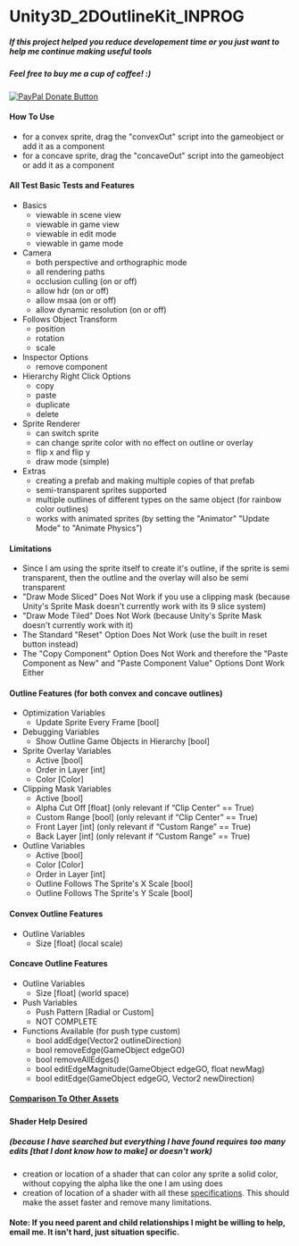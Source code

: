 # Unity3D_2DOutlineKit_INPROG

<h5>If this project helped you reduce developement time or you just want to help me continue making useful tools</h5>
<h5>Feel free to buy me a cup of coffee! :)</h5>
<a href="https://www.paypal.com/cgi-bin/webscr?cmd=_donations&business=bryan%2eo%2ecancel%40gmail%2ecom&lc=US&item_name=Cup%20Of%20Coffee&item_number=0000&no_note=0&currency_code=USD&bn=PP%2dDonationsBF%3abtn_donateCC_LG%2egif%3aNonHostedGuest">
  <img src="https://www.paypalobjects.com/en_US/i/btn/btn_donateCC_LG.gif" alt="PayPal Donate Button">
</a>
<h4>How To Use</h4>
<ul>
  <li>for a convex sprite, drag the "convexOut" script into the gameobject or add it as a component</li>
  <li>for a concave sprite, drag the "concaveOut" script into the gameobject or add it as a component</li>
</ul>
<h4>All Test Basic Tests and Features</h4>
<ul>
  <li>
    Basics
    <ul>
      <li>viewable in scene view</li>
      <li>viewable in game view</li>
      <li>viewable in edit mode</li>
      <li>viewable in game mode</li>
    </ul>
  </li>
  <li>
    Camera
    <ul>
      <li>both perspective and orthographic mode</li>
      <li>all rendering paths</li>
      <li>occlusion culling (on or off)</li>
      <li>allow hdr (on or off)</li>
      <li>allow msaa (on or off)</li>
      <li>allow dynamic resolution (on or off)</li>
    </ul>
  </li>
  <li>
    Follows Object Transform
    <ul>
      <li>position</li> 
      <li>rotation</li> 
      <li>scale</li>
    </ul>
  </li>
  <li>
    Inspector Options
    <ul>
      <li>remove component</li>
    </ul>
  </li>
  <li>
    Hierarchy Right Click Options
    <ul>
      <li>copy</li>
      <li>paste</li>
      <li>duplicate</li>
      <li>delete</li>
    </ul>
  </li>
  <li>
    Sprite Renderer
    <ul>
      <li>can switch sprite</li>
      <li>can change sprite color with no effect on outline or overlay</li>
      <li>flip x and flip y</li>
      <li>draw mode (simple)</li>
    </ul>
  </li>
  <li>
    Extras
    <ul>
      <li>creating a prefab and making multiple copies of that prefab</li>
      <li>semi-transparent sprites supported</li>
      <li>multiple outlines of different types on the same object (for rainbow color outlines)</li>
      <li>works with animated sprites (by setting the "Animator" "Update Mode" to "Animate Physics”)</li>
    </ul>
  </li>
</ul>
<h4>Limitations</h4>
<ul>
  <li>Since I am using the sprite itself to create it's outline, if the sprite is semi transparent, then the outline and the overlay will also be semi transparent</li>
  <li>"Draw Mode Sliced" Does Not Work if you use a clipping mask (because Unity's Sprite Mask doesn't currently work with its 9 slice system)</li>
  <li>"Draw Mode Tiled" Does Not Work (because Unity's Sprite Mask doesn't currently work with it)</li>
  <li>The Standard "Reset" Option Does Not Work (use the built in reset button instead)</li>
  <li>The "Copy Component" Option Does Not Work and therefore the "Paste Component as New" and "Paste Component Value" Options Dont Work Either</li>
</ul>
<h4>Outline Features (for both convex and concave outlines)</h4>
<ul>
  <li>
    Optimization Variables
    <ul>
      <li>Update Sprite Every Frame [bool]</li>
    </ul>
  </li>
  <li>
    Debugging Variables
    <ul>
      <li>Show Outline Game Objects in Hierarchy [bool]</li>
    </ul>
  </li>
  <li>
    Sprite Overlay Variables
    <ul>
      <li>Active [bool]</li>
      <li>Order in Layer [int]</li>
      <li>Color [Color]</li>
    </ul>
  </li>
  <li>
    Clipping Mask Variables
    <ul>
      <li>Active [bool]</li>
      <li>Alpha Cut Off [float] (only relevant if “Clip Center” == True)</li>
      <li>Custom Range [bool] (only relevant if “Clip Center” == True)</li>
      <li>Front Layer [int] (only relevant if “Custom Range” == True)</li>
      <li>Back Layer [int] (only relevant if “Custom Range” == True)</li>
    </ul>
  </li>
  <li>
    Outline Variables
    <ul>
      <li>Active [bool]</li>
      <li>Color [Color]</li>
      <li>Order in Layer [int]</li>
      <li>Outline Follows The Sprite's X Scale [bool]</li>
      <li>Outline Follows The Sprite's Y Scale [bool]</li>
    </ul>
  </li>
</ul>
<h4>Convex Outline Features</h4>
<ul>
  <li>
    Outline Variables
    <ul>
      <li>Size [float] (local scale)</li>
    </ul>
  </li>
</ul>
<h4>Concave Outline Features</h4>
<ul>
  <li>
    Outline Variables
    <ul>
      <li>Size [float] (world space)</li>
    </ul>
  </li>
  <li>
    Push Variables
    <ul>
      <li>Push Pattern [Radial or Custom]</li>
      <li>NOT COMPLETE</li>
    </ul>
  </li>
  <li>
    Functions Available (for push type custom)
    <ul>
      <li>bool addEdge(Vector2 outlineDirection)</li>
      <li>bool removeEdge(GameObject edgeGO)</li>
      <li>bool removeAllEdges()</li>
      <li>bool editEdgeMagnitude(GameObject edgeGO, float newMag)</li>
      <li>bool editEdge(GameObject edgeGO, Vector2 newDirection)</li>
    </ul>
  </li>
</ul>
<h4>
  <a href="https://docs.google.com/document/d/1wpzp4dFecQ3u8pj6IuYlhem_of8CiI_OEGuR32aKG_w/edit?usp=sharing">Comparison To Other Assets</a>
</h4>
<h5>
<h4>Shader Help Desired</h4>
<h5>(because I have searched but everything I have found requires too many edits [that I dont know how to make] or doesn't work)</h5>
<ul>
  <li>creation or location of a shader that can color any sprite a solid color, without copying the alpha like the one I am using does</li>
  <li>creation of location of a shader with all these <a href="https://docs.google.com/document/d/1ASiDM8Ra5F9e-VTWzHEJcNvDyBeABuzv6KxhkgsPKtM/edit?usp=sharing">specifications</a>. This should make the asset faster and remove many limitations.</li>
</ul>
<h4>Note: If you need parent and child relationships I might be willing to help, email me. It isn't hard, just situation specific.</h4>
